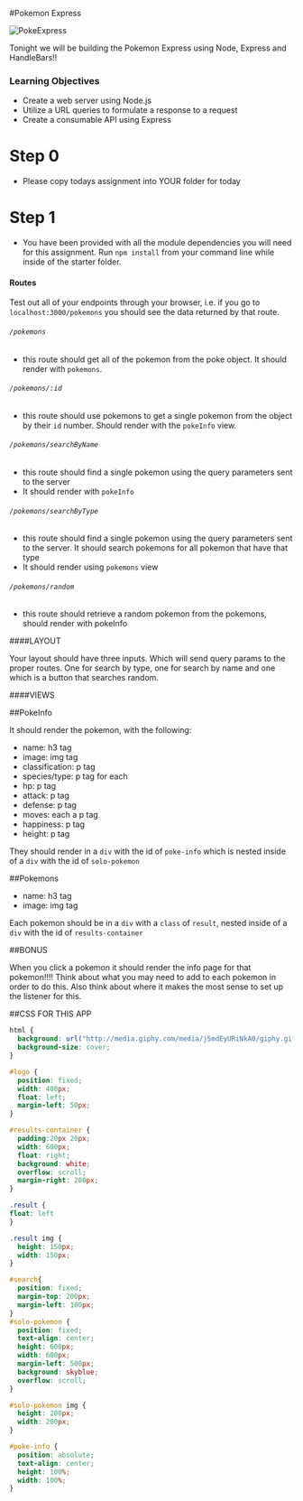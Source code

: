 #Pokemon Express

![PokeExpress](http://i86.photobucket.com/albums/k120/mannynews/Photo_092506_001.jpg)

Tonight we will be building the Pokemon Express using Node, Express and HandleBars!!

### Learning Objectives

* Create a web server using Node.js
* Utilize a URL queries to formulate a response to a request
* Create a consumable API using Express

# Step 0

- Please copy todays assignment into YOUR folder for today

# Step 1

- You have been provided with all the module dependencies you will need for this assignment. Run `npm install` from your command line while inside of the starter folder.

#### Routes

Test out all of your endpoints through your browser, i.e. if you go to `localhost:3000/pokemons` you should see the data returned by that route.

###### `/pokemons`
- this route should  get all of the pokemon from the poke object. It should render with `pokemons`. 

###### `/pokemons/:id`
- this route should use pokemons to get a single pokemon from the object by their `id` number. Should render with the `pokeInfo` view. 

###### `/pokemons/searchByName`
- this route should find a single pokemon using the query parameters sent to the server
- It should render with `pokeInfo`

###### `/pokemons/searchByType`
- this route should find a single pokemon using the query parameters sent to the server. It should search pokemons for all pokemon that have that type 
- It should render using `pokemons` view

###### `/pokemons/random`
- this route should retrieve a random pokemon from the pokemons, should render with pokeInfo


####LAYOUT

Your layout should have three inputs. Which will send query params to the proper routes. One for search by type, one for search by name and one which is a button that searches random. 


####VIEWS

##PokeInfo

It should render the pokemon, with the following:

* name: h3 tag
* image: img tag
* classification: p tag
* species/type: p tag for each
* hp: p tag
* attack: p tag
* defense: p tag
* moves: each a p tag
* happiness: p tag 
* height: p tag

They should render in a `div` with the id of `poke-info` which is nested inside of a `div` with the id of `solo-pokemon` 

##Pokemons

* name: h3 tag
* image: img tag

Each pokemon should be in a `div` with a `class` of `result`, nested inside of a `div` with the id of `results-container`



##BONUS

When you click a pokemon it should render the info page for that pokemon!!!! Think about what you may need to add to each pokemon in order to do this. Also think about where it makes the most sense to set up the listener for this. 


##CSS FOR THIS APP

```css
html {
  background: url("http://media.giphy.com/media/j5mdEyURiNkA0/giphy.gif") no-repeat 50% 50% fixed;
  background-size: cover;
}

#logo {
  position: fixed;
  width: 400px;
  float: left;
  margin-left: 50px;
}

#results-container {
  padding:20px 20px;
  width: 600px;
  float: right;
  background: white;
  overflow: scroll;
  margin-right: 200px;
}

.result {
float: left
}

.result img {
  height: 150px;
  width: 150px;
}

#search{
  position: fixed;
  margin-top: 200px;
  margin-left: 100px;
}
#solo-pokemon {
  position: fixed;
  text-align: center;
  height: 600px;
  width: 600px;
  margin-left: 500px;
  background: skyblue;
  overflow: scroll;
}

#solo-pokemon img {
  height: 200px;
  width: 200px;
}

#poke-info {
  position: absolute;
  text-align: center;
  height: 100%;
  width: 100%;
}
```